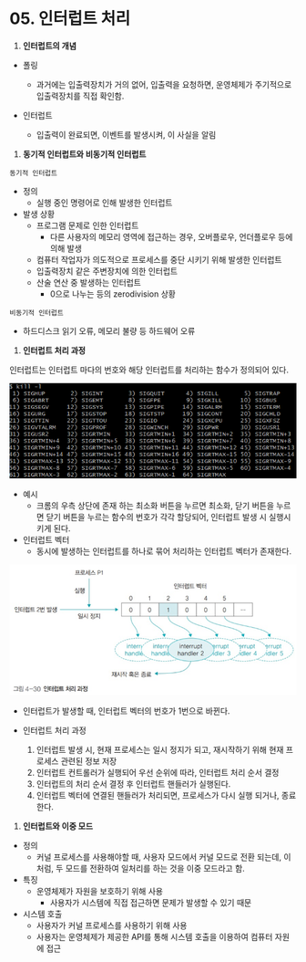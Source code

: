 # 05. 인터럽트 처리

1. **인터럽트의 개념**
- 폴링
  
  - 과거에는 입출력장치가 거의 없어, 입출력을 요청하면, 운영체제가 주기적으로 입출력장치를 직접 확인함.

- 인터럽트
  
  - 입출력이 완료되면, 이벤트를 발생시켜, 이 사실을 알림
1. **동기적 인터럽트와 비동기적 인터럽트**

`동기적 인터럽트`

- 정의
  - 실행 중인 명령어로 인해 발생한 인터럽트
- 발생 상황
  - 프로그램 문제로 인한 인터럽트
    - 다른 사용자의 메모리 영역에 접근하는 경우, 오버플로우, 언더플로우 등에 의해 발생
  - 컴퓨터 작업자가 의도적으로 프로세스를 중단 시키기 위해 발생한 인터럽트
  - 입출력장치 같은 주변장치에 의한 인터럽트
  - 산술 연산 중 발생하는 인터럽트
    - 0으로 나누는 등의 zerodivision 상황

`비동기적 인터럽트`

- 하드디스크 읽기 오류, 메모리 불량 등 하드웨어 오류
1. **인터럽트 처리 과정**

인터럽트는 인터럽트 마다의 번호와 해당 인터럽트를 처리하는 함수가 정의되어 있다.

![Untitled](./assets/4-5-1%20인터럽트%20처리%20함수.png)

- 예시
  - 크롬의 우측 상단에 존재 하는 최소화 버튼을 누르면 최소화, 닫기 버튼을 누르면 닫기 버튼을 누르는 함수의 번호가 각각 할당되어, 인터럽트 발생 시 실행시키게 된다.
- 인터럽트 벡터
  - 동시에 발생하는 인터럽트를 하나로 묶어 처리하는 인터럽트 벡터가 존재한다.

![Untitled](./assets/4-5-2%20인터럽트%20벡터.png)

- 인터럽트가 발생할 때, 인터럽트 벡터의 번호가 1번으로 바뀐다.

- 인터럽트 처리 과정
  
  1. 인터럽트 발생 시, 현재 프로세스는 일시 정지가 되고, 재시작하기 위해 현재 프로세스 관련된 정보 저장
  2. 인터럽트 컨트롤러가 실행되어 우선 순위에 따라, 인터럽트 처리 순서 결정
  3. 인터럽트의 처리 순서 결정 후 인터럽트 핸들러가 실행된다.
  4. 인터럽트 벡터에 연결된 핸들러가 처리되면, 프로세스가 다시 실행 되거나, 종료한다.
1. **인터럽트와 이중 모드**
- 정의
  - 커널 프로세스를 사용해야할 때, 사용자 모드에서 커널 모드로 전환 되는데, 이 처럼, 두 모드를 전환하여 일처리를 하는 것을 이중 모드라고 함.
- 특징
  - 운영체제가 자원을 보호하기 위해 사용
    - 사용자가 시스템에 직접 접근하면 문제가 발생할 수 있기 때문
- 시스템 호출
  - 사용자가 커널 프로세스를 사용하기 위해 사용
  - 사용자는 운영체제가 제공한 API를 통해 시스템 호출을 이용하여 컴퓨터 자원에 접근
